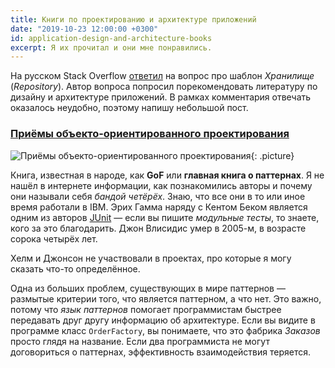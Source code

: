 ```yaml
---
title: Книги по проектированию и архитектуре приложений
date: "2019-10-23 12:00:00 +0300"
id: application-design-and-architecture-books
excerpt: Я их прочитал и они мне понравились.
---
```


На русском Stack Overflow [ответил](https://ru.stackoverflow.com/a/1037459/182162) на вопрос про шаблон *Хранилище* (*Repository*). Автор вопроса попросил порекомендовать литературу по дизайну и архитектуре приложений. В рамках комментария отвечать оказалось неудобно, поэтому напишу небольшой пост.

### [Приёмы объекто-ориентированного проектирования](https://www.piter.com/collection/all/product/priemy-obektno-orientirovannogo-proektirovaniya)

![Приёмы объекто-ориентированного проектирования](https://static-eu.insales.ru/images/products/1/2305/25831681/49600389.jpg){: .picture}

Книга, известная в народе, как **GoF** или **главная книга о паттернах**. Я не нашёл в интернете информации, как познакомились авторы и почему они называли себя *бандой четёрёх*. Знаю, что все они в то или иное время работали в IBM. Эрих Гамма наряду с Кентом Беком является одним из авторов [JUnit](https://junit.org/junit5/) — если вы пишите *модульные тесты*, то знаете, кого за это благодарить. Джон Влисидис умер в 2005-м, в возрасте сорока четырёх лет.

Хелм и Джонсон не участвовали в проектах, про которые я могу сказать что-то определённое.

Одна из больших проблем, существующих в мире паттернов — размытые критерии того, что является паттерном, а что нет. Это важно, потому что *язык паттернов* помогает программистам быстрее передавать друг другу информацию об архитектуре. Если вы видите в программе класс `OrderFactory`, вы понимаете, что это фабрика *Заказов* просто глядя на название. Если два программиста не могут договориться о паттернах, эффективность взаимодействия теряется.

